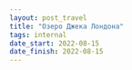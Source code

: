 ```yaml
---
layout: post_travel
title: "Озеро Джека Лондона"
tags: internal
date_start: 2022-08-15
date_finish: 2022-08-15
---
```

